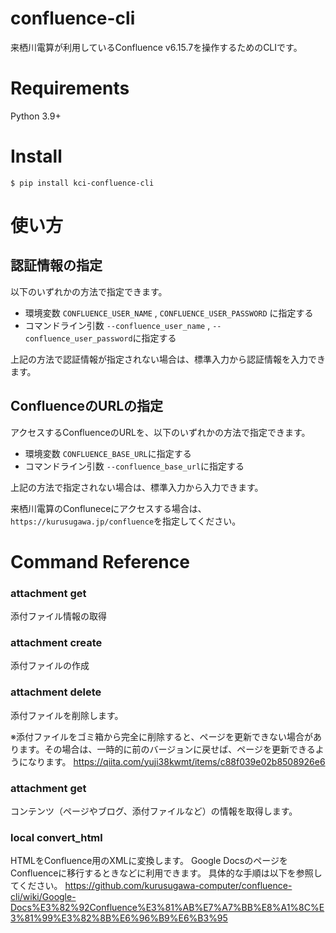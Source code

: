 # confluence-cli
来栖川電算が利用しているConfluence v6.15.7を操作するためのCLIです。

# Requirements
Python 3.9+

# Install

```
$ pip install kci-confluence-cli
```

# 使い方

## 認証情報の指定
以下のいずれかの方法で指定できます。

* 環境変数 `CONFLUENCE_USER_NAME` , `CONFLUENCE_USER_PASSWORD` に指定する
* コマンドライン引数 `--confluence_user_name` , `--confluence_user_password`に指定する

上記の方法で認証情報が指定されない場合は、標準入力から認証情報を入力できます。


## ConfluenceのURLの指定
アクセスするConfluenceのURLを、以下のいずれかの方法で指定できます。

* 環境変数 `CONFLUENCE_BASE_URL`に指定する
* コマンドライン引数 `--confluence_base_url`に指定する

上記の方法で指定されない場合は、標準入力から入力できます。

来栖川電算のConfluneceにアクセスする場合は、`https://kurusugawa.jp/confluence`を指定してください。


# Command Reference
### attachment get
添付ファイル情報の取得


### attachment create
添付ファイルの作成


### attachment delete
添付ファイルを削除します。

※添付ファイルをゴミ箱から完全に削除すると、ページを更新できない場合があります。その場合は、一時的に前のバージョンに戻せば、ページを更新できるようになります。
https://qiita.com/yuji38kwmt/items/c88f039e02b8508926e6


### attachment get
コンテンツ（ページやブログ、添付ファイルなど）の情報を取得します。

### local convert_html
HTMLをConfluence用のXMLに変換します。
Google DocsのページをConfluenceに移行するときなどに利用できます。
具体的な手順は以下を参照してください。
https://github.com/kurusugawa-computer/confluence-cli/wiki/Google-Docs%E3%82%92Confluence%E3%81%AB%E7%A7%BB%E8%A1%8C%E3%81%99%E3%82%8B%E6%96%B9%E6%B3%95
